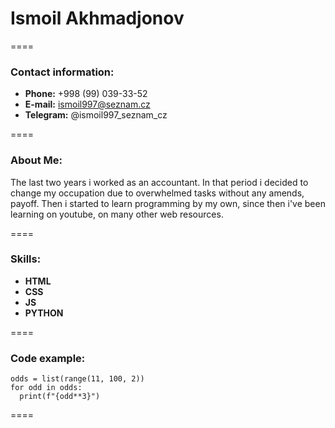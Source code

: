 # Ismoil Akhmadjonov
====

### Contact information:

+ **Phone:** +998 (99) 039-33-52
+ **E-mail:** ismoil997@seznam.cz
+ **Telegram:** @ismoil997_seznam_cz

====

### About Me:

The last two years i worked as an accountant. In that period i decided to change my occupation due to overwhelmed tasks without any amends, payoff. Then i started to learn programming by my own, since then i've been learning on youtube, on many other web resources.

====

### Skills:

+ **HTML**
+ **CSS**
+ **JS**
+ **PYTHON**

====

### Code example:

```
odds = list(range(11, 100, 2)) 
for odd in odds:
  print(f"{odd**3}")
```

====




